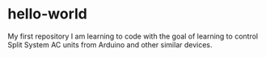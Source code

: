 # hello-world
My first repository
I am learning to code with the goal of learning to control Split System AC units from Arduino and other similar devices.
